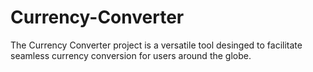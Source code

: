 # Currency-Converter
The Currency Converter project is a versatile tool desinged to facilitate seamless currency conversion for users around the globe.
